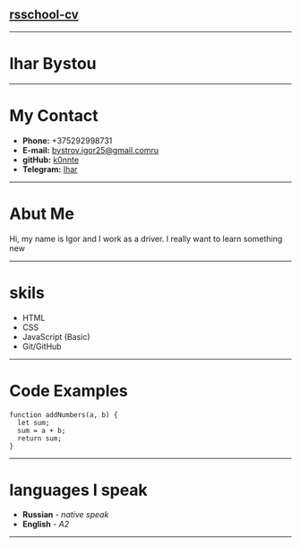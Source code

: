 ## [rsschool-cv](#)

***
# Ihar Bystou
***
# My Contact

* **Phone:** +375292998731
* **E-mail:** [bystrov.igor25@gmail.comru](bystrov.igor25@gmail.com)
* **gitHub:** [k0nnte](https://github.com/k0nnte)
* **Telegram:** [Ihar](@k0nttir)
***
# Abut Me


Hi, my name is Igor and I work as a driver. I really want to learn something new

***
# skils
* HTML
* CSS
* JavaScript (Basic)
* Git/GitHub
***
# Code Examples

```
function addNumbers(a, b) {
  let sum;
  sum = a + b;
  return sum;
}
```
***
# languages ​​I speak

* __Russian__ - _native speak_
* __English__ - _A2_
*** 

